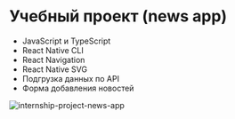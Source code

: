 # Учебный проект (news app)

- JavaScript и TypeScript
- React Native CLI
- React Navigation
- React Native SVG
- Подгрузка данных по API
- Форма добавления новостей

![internship-project-news-app](https://user-images.githubusercontent.com/8526127/189963977-56c0c480-139b-4a62-916f-1ad596ff78dd.gif)

